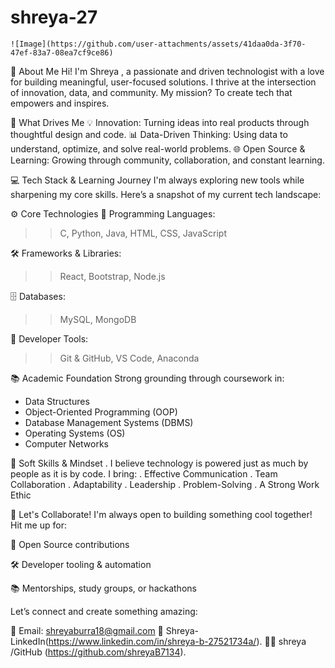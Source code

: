 # shreya-27
    ![Image](https://github.com/user-attachments/assets/41daa0da-3f70-47ef-83a7-08ea7cf9ce86)
    

👋 About Me
Hi! I'm Shreya , a passionate and driven technologist with a love for building meaningful, user-focused solutions. I thrive at the intersection of innovation, data, and community. My mission? To create tech that empowers and inspires.

🚀 What Drives Me
💡 Innovation: Turning ideas into real products through thoughtful design and code.
📊 Data-Driven Thinking: Using data to understand, optimize, and solve real-world problems.
🌐 Open Source & Learning: Growing through community, collaboration, and constant learning.

💻 Tech Stack & Learning Journey
I'm always exploring new tools while sharpening my core skills. Here’s a snapshot of my current tech landscape:

⚙️ Core Technologies
🧠 Programming Languages:
 >> C, Python, Java, HTML, CSS, JavaScript
> 
🛠️ Frameworks & Libraries:
>> React, Bootstrap, Node.js

🗄️ Databases:
>> MySQL, MongoDB

🧰 Developer Tools:
>> Git & GitHub, VS Code, Anaconda

📚 Academic Foundation
Strong grounding through coursework in:
* Data Structures
* Object-Oriented Programming (OOP)
* Database Management Systems (DBMS)
* Operating Systems (OS)
* Computer Networks

🌱 Soft Skills & Mindset
. I believe technology is powered just as much by people as it is by code. I bring:
. Effective Communication
. Team Collaboration
. Adaptability
. Leadership
. Problem-Solving
. A Strong Work Ethic

🤝 Let's Collaborate!
I'm always open to building something cool together! Hit me up for:

🌟 Open Source contributions

🛠️ Developer tooling & automation

📚 Mentorships, study groups, or hackathons

Let’s connect and create something amazing:

📧 Email: shreyaburra18@gmail.com 
💼 Shreya-LinkedIn(https://www.linkedin.com/in/shreya-b-27521734a/).
🧑‍💻 shreya /GitHub (https://github.com/shreyaB7134).





 
